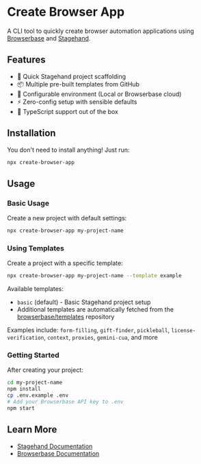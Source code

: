 # Create Browser App

A CLI tool to quickly create browser automation applications using [Browserbase](https://browserbase.com) and [Stagehand](https://stagehand.dev).

## Features

- 🚀 Quick Stagehand project scaffolding
- 📦 Multiple pre-built templates from GitHub
- 🎯 Configurable environment (Local or Browserbase cloud)
- ⚡ Zero-config setup with sensible defaults
- 🔧 TypeScript support out of the box

## Installation

You don't need to install anything! Just run:

```bash
npx create-browser-app
```

## Usage

### Basic Usage

Create a new project with default settings:

```bash
npx create-browser-app my-project-name
```

### Using Templates

Create a project with a specific template:

```bash
npx create-browser-app my-project-name --template example
```

Available templates:
- `basic` (default) - Basic Stagehand project setup
- Additional templates are automatically fetched from the [browserbase/templates](https://github.com/browserbase/templates/tree/dev/typescript) repository

Examples include: `form-filling`, `gift-finder`, `pickleball`, `license-verification`, `context`, `proxies`, `gemini-cua`, and more
### Getting Started

After creating your project:

```bash
cd my-project-name
npm install
cp .env.example .env
# Add your Browserbase API key to .env
npm start
```

## Learn More

- [Stagehand Documentation](https://docs.stagehand.dev)
- [Browserbase Documentation](https://docs.browserbase.com)

